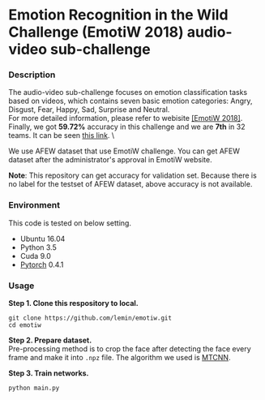 # Emotion Recognition in the Wild Challenge (EmotiW 2018) audio-video sub-challenge

### Description
 The audio-video sub-challenge focuses on emotion classification tasks based on videos, 
which contains seven basic emotion categories: Angry, Disgust, Fear, Happy, Sad, Surprise and Neutral. \
For more detailed information, please refer to webisite [[EmotiW 2018]](https://sites.google.com/view/emotiw2018). \
Finally, we got **59.72%** accuracy in this challenge and we are **7th** in 32 teams. It can be seen [this link](https://arxiv.org/abs/1808.07773). \

We use AFEW dataset that use EmotiW challenge. You can get AFEW dataset after the administrator's approval in EmotiW website.

**Note**: This repository can get accuracy for validation set. Because there is no label for the testset of AFEW dataset, above accuracy is not available.

### Environment
This code is tested on below setting.
- Ubuntu 16.04
- Python 3.5
- Cuda 9.0 
- [Pytorch](https://pytorch.org) 0.4.1

### Usage
**Step 1. Clone this respository to local.**
```angular2html
git clone https://github.com/lemin/emotiw.git
cd emotiw
```

**Step 2. Prepare dataset.** \
Pre-processing method is to crop the face after detecting the face every frame and make it into `.npz` file.
The algorithm we used is [MTCNN](https://github.com/kpzhang93/MTCNN_face_detection_alignment).

**Step 3. Train networks.**
```angular2html
python main.py
```

